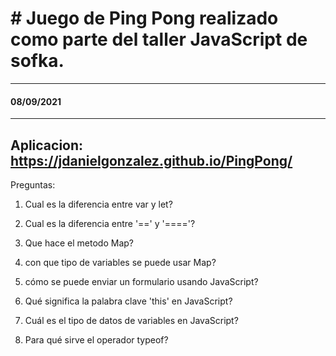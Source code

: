 # # Juego de Ping Pong realizado como parte del taller JavaScript de sofka.

---------------------
#### 08/09/2021 
---------------------
Aplicacion: https://jdanielgonzalez.github.io/PingPong/
---------------------
Preguntas:

1. Cual es la diferencia entre var y let?

2. Cual es la diferencia entre '==' y '===='?

3. Que hace el metodo Map?

4. con que tipo de variables se puede usar Map?

5. cómo se puede enviar un formulario usando JavaScript?

6. Qué significa la palabra clave 'this' en JavaScript?

7. Cuál es el tipo de datos de variables en JavaScript?

8. Para qué sirve el operador typeof?
